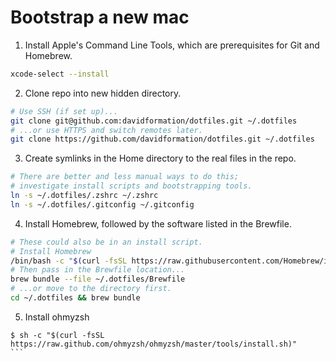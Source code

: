 # Bootstrap a new mac

1. Install Apple's Command Line Tools, which are prerequisites for Git and Homebrew.

```zsh
xcode-select --install
```


2. Clone repo into new hidden directory.

```zsh
# Use SSH (if set up)...
git clone git@github.com:davidformation/dotfiles.git ~/.dotfiles
# ...or use HTTPS and switch remotes later.
git clone https://github.com/davidformation/dotfiles.git ~/.dotfiles
```

3. Create symlinks in the Home directory to the real files in the repo.

```zsh
# There are better and less manual ways to do this;
# investigate install scripts and bootstrapping tools.
ln -s ~/.dotfiles/.zshrc ~/.zshrc
ln -s ~/.dotfiles/.gitconfig ~/.gitconfig
```


4. Install Homebrew, followed by the software listed in the Brewfile.

```zsh
# These could also be in an install script.
# Install Homebrew
/bin/bash -c "$(curl -fsSL https://raw.githubusercontent.com/Homebrew/install/HEAD/install.sh)"
# Then pass in the Brewfile location...
brew bundle --file ~/.dotfiles/Brewfile
# ...or move to the directory first.
cd ~/.dotfiles && brew bundle
```

5. Install ohmyzsh
```
$ sh -c "$(curl -fsSL https://raw.github.com/ohmyzsh/ohmyzsh/master/tools/install.sh)"
``` 